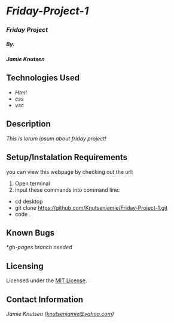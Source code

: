 # _Friday-Project-1_


### _Friday Project_

##### By:
#####  _**Jamie Knutsen**_


## Technologies Used

* _Html_
* _css_
* _vsc_

## Description

_This is lorum ipsum about friday project!_

## Setup/Instalation Requirements
you can view this webpage by checking out the url:
<!-- add url when a gh-pages branch is added -->
1. Open terminal
2. input these commands into command line:

* cd desktop
* git clone https://github.com/Knutsenjamie/Friday-Project-1.git
* code .

## Known Bugs

*_gh-pages branch needed_


## Licensing

Licensed under the [MIT License](LICENSE).

## Contact Information

_Jamie Knutsen (knutsenjamie@yahoo.com)_